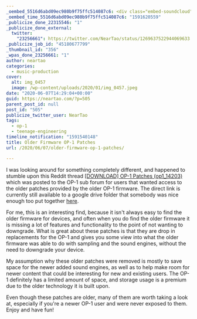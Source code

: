 ```yaml
---
_oembed_5516d6abd09ec980b9f75ffc514087c6: <div class="embed-soundcloud"><iframe title="BB 280 Funky Dream by NearTao" width="500" height="400" scrolling="no" frameborder="no" src="https://w.soundcloud.com/player/?visual=true&url=https%3A%2F%2Fapi.soundcloud.com%2Ftracks%2F835268431&show_artwork=true&maxwidth=500&maxheight=750&dnt=1"></iframe></div>
_oembed_time_5516d6abd09ec980b9f75ffc514087c6: "1591620559"
_publicize_done_22315546: "1"
_publicize_done_external:
  twitter:
    "23256661": https://twitter.com/NearTao/status/1269637522944069633
_publicize_job_id: "45180677799"
_thumbnail_id: "356"
_wpas_done_23256661: "1"
author: neartao
categories:
  - music-production
cover:
  alt: img_0457
  image: /wp-content/uploads/2020/01/img_0457.jpeg
date: "2020-06-07T14:29:04+00:00"
guid: https://neartao.com/?p=505
parent_post_id: null
post_id: "505"
publicize_twitter_user: NearTao
tags:
  - op-1
  - teenage-engineering
timeline_notification: "1591540148"
title: Older Firmware OP-1 Patches
url: /2020/06/07/older-firmware-op-1-patches/

---
```

I was looking around for something completely different, and happened to stumble upon this Reddit thread [\[DOWNLOAD\] OP-1 Patches (op1\_14203)](https://www.reddit.com/r/OP1users/comments/5gkx43/download_op1_patches_op1_14203/) which was posted to the OP-1 sub forum for users that wanted access to the older patches provided by the older OP-1 firmware. The direct link is currently still available to a google drive folder that somebody was nice enough too put together [here](https://drive.google.com/drive/folders/0B6r0Q-Lf6Fe5QVoxV3RBYm5DaFU).

For me, this is an interesting find, because it isn't always easy to find the older firmware for devices, and often when you do find the older firmware it is missing a lot of features and functionality to the point of not wanting to downgrade. What is great about these patches is that they are drop in replacements for the OP-1 and gives you some view into what the older firmware was able to do with sampling and the sound engines, without the need to downgrade your device.

My assumption why these older patches were removed is mostly to save space for the newer added sound engines, as well as to help make room for newer content that could be interesting for new and existing users. The OP-1 definitely has a limited amount of space, and storage usage is a premium due to the older technology it is built upon.

Even though these patches are older, many of them are worth taking a look at, especially if you're a newer OP-1 user and were never exposed to them. Enjoy and have fun!
